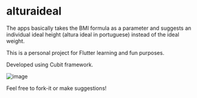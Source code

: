 # alturaideal

The apps basically takes the BMI formula as a parameter and suggests an individual ideal height (altura ideal in portuguese) instead of the ideal weight.

This is a personal project for Flutter learning and fun purposes.

Developed using Cubit framework.

![image](https://user-images.githubusercontent.com/2109916/134698143-ccb1e758-424b-4fdb-9bcc-392945445330.png)

Feel free to fork-it or make suggestions!

